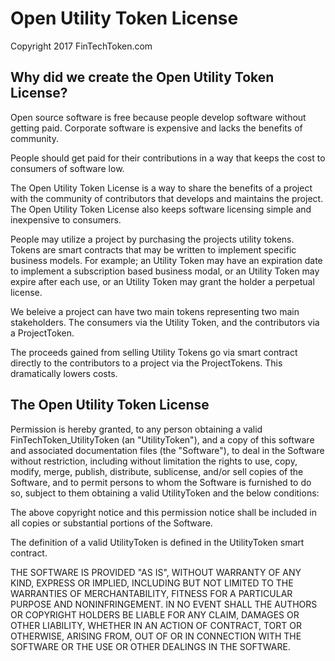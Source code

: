 # Open Utility Token License

Copyright 2017 FinTechToken.com

## Why did we create the Open Utility Token License?
Open source software is free because people develop software without getting paid. Corporate software is expensive and lacks the benefits of community. 

People should get paid for their contributions in a way that keeps the cost to consumers of software low.

The Open Utility Token License is a way to share the benefits of a project with the community of contributors that develops and maintains the project. The Open Utility Token License also keeps software licensing simple and inexpensive to consumers.

People may utilize a project by purchasing the projects utility tokens. Tokens are smart contracts that may be written to implement specific business models. For example; an Utility Token may have an expiration date to implement a subscription based business modal, or an Utility Token may expire after each use, or an Utility Token may grant the holder a perpetual license.

We beleive a project can have two main tokens representing two main stakeholders. The consumers via the Utility Token, and the contributors via a ProjectToken.

The proceeds gained from selling Utility Tokens go via smart contract directly to the contributors to a project via the ProjectTokens. This dramatically lowers costs.

## The Open Utility Token License

Permission is hereby granted, to any person obtaining a valid FinTechToken_UtilityToken (an "UtilityToken"), and a copy of this software and associated documentation files (the "Software"), to deal in the Software without restriction, including without limitation the rights to use, copy, modify, merge, publish, distribute, sublicense, and/or sell copies of the Software, and to permit persons to whom the Software is furnished to do so, subject to them obtaining a valid UtilityToken and the below conditions:

The above copyright notice and this permission notice shall be included in all copies or substantial portions of the Software.

The definition of a valid UtilityToken is defined in the UtilityToken smart contract. 

THE SOFTWARE IS PROVIDED "AS IS", WITHOUT WARRANTY OF ANY KIND, EXPRESS OR IMPLIED, INCLUDING BUT NOT LIMITED TO THE WARRANTIES OF MERCHANTABILITY, FITNESS FOR A PARTICULAR PURPOSE AND NONINFRINGEMENT. IN NO EVENT SHALL THE AUTHORS OR COPYRIGHT HOLDERS BE LIABLE FOR ANY CLAIM, DAMAGES OR OTHER LIABILITY, WHETHER IN AN ACTION OF CONTRACT, TORT OR OTHERWISE, ARISING FROM, OUT OF OR IN CONNECTION WITH THE SOFTWARE OR THE USE OR OTHER DEALINGS IN THE SOFTWARE.
